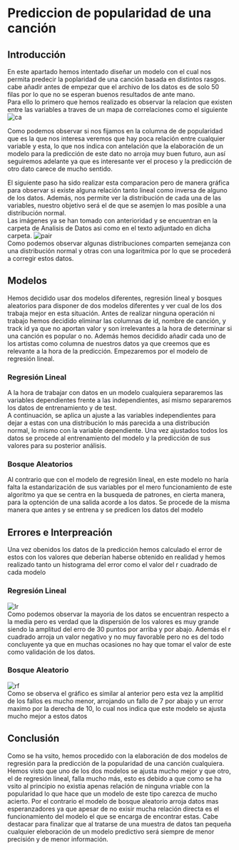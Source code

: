 # Prediccion de popularidad de una canción  
## Introducción
En este apartado hemos intentado diseñar un modelo con el cual nos permita predecir la poplaridad de una canción basada en distintos rasgos. cabe añadir antes de empezar que el archivo de los datos es de solo 50 filas por lo que no se esperan buenos resultados de ante mano.  
Para ello lo primero que hemos realizado es observar la relacion que existen entre las variables a traves de un mapa de correlaciones como el siguiente  
![ca](https://user-images.githubusercontent.com/91338053/163430861-acb5d4ee-54e9-4a1b-a25b-43073d82c82d.PNG)  

Como podemos observar si nos fijamos en la columna de de popularidad que es la que nos interesa veremos que hay poca relación entre cualquier variable y esta, lo que nos indica con antelación que la elaboración de un modelo para la predicción de este dato no arroja muy buen futuro, aun así seguiremos adelante ya que es interesante ver el proceso y la predicción de otro dato carece de mucho sentido.  

El siguiente paso ha sido realizar esta comparacion pero de manera gráfica para observar si existe alguna relación tanto lineal como inversa de alguno de los datos. Además, nos permite ver la distribución de cada una de las variables, nuestro objetivo será el de que se asemjen lo mas posible a una distribución normal.  
Las imágenes ya se han tomado con anterioridad y se encuentran en la carpeta de Analisis de Datos asi como en el texto adjuntado en dicha carpeta. 
![pair](https://user-images.githubusercontent.com/91338053/163430954-b0ec8341-7cd6-40ec-aa16-02c491f22692.PNG)  
Como podemos observar algunas distribuciones comparten semejanza con una distribución normal y otras con una logaritmica por lo que se procederá a corregir estos datos.

## Modelos
Hemos decidido usar dos modelos diferentes, regresión lineal y bosques aleatorios para disponer de dos modelos diferentes y ver cual de los dos trabaja mejor en esta situación. 
Antes de realizar ninguna operación ni trabajo hemos decidido eliminar las columnas de id, nombre de canción, y track id ya que no aportan valor y son irrelevantes a la hora de determinar si una canción es popular o no. Además hemos decidido añadir cada uno de los artistas como columna de nuestros datos ya que creemos que es relevante a la hora de la predicción.
Empezaremos por el modelo de regresión lineal.  

### Regresión Lineal
A la hora de trabajar con datos en un modelo cualquiera separaremos las variables dependientes frente a las independientes, así mismo separaremos los datos de entrenamiento y de test.  
A continuación, se aplica un ajuste a las variables independientes para dejar a estas con una distribución lo más parecida a una distribución normal, lo mismo con la variable dependiente.
Una vez ajustados todos los datos se procede al entrenamiento del modelo y la predicción de sus valores para su posterior análisis.

### Bosque Aleatorios
Al contrario que con el modelo de regresión lineal, en este modelo no haría falta la estandarización de sus variables por el mero funcionamiento de este algoritmo ya que se centra en la busqueda de patrones, en cierta manera, para la optención de una salida acorde a los datos. Se procede de la misma manera que antes y se entrena y se predicen los datos del modelo

## Errores e Interpreación
Una vez obenidos los datos de la predicción hemos calculado el error de estos con los valores que deberían haberse obtenido en realidad y hemos realizado tanto un histograma del error como el valor del r cuadrado de cada modelo
### Regresión Lineal 
![lr](https://user-images.githubusercontent.com/91338053/163430992-91a53cb4-0048-4a06-a927-cc5b7a722fb5.PNG)  
Como podemos observar la mayoria de los datos se encuentran respecto a la media pero es verdad que la dispersión de los valores es muy grande siendo la amplitud del erro de 30 puntos por arriba y por abajo. Además el r cuadrado arroja un valor negativo y no muy favorable pero no es del todo concluyente ya que en muchas ocasiones no hay que tomar el valor de este como validación de los datos.

### Bosque Aleatorio
![rf](https://user-images.githubusercontent.com/91338053/163431020-8f1dccf3-47be-4b00-bca6-b21ce26ce208.PNG)  
Como se observa el gráfico es similar al anterior pero esta vez la amplitid de los fallos es mucho menor, arrojando un fallo de 7 por abajo y un error maximo por la derecha de 10, lo cual nos indica que este modelo se ajusta mucho mejor a estos datos


## Conclusión
Como se ha vsito, hemos procedido con la elaboración de dos modelos de regresión para la predicción de la popularidad de una canción cualquiera. Hemos visto que uno de los dos modelos se ajusta mucho mejor y que otro, el de regresión lineal, falla mucho más, esto es debido a que como se ha vsito al principio no existia apenas relación de ninguna vriable con la popularidad lo que hace que un modelo de este tipo carezca de mucho acierto. Por el contrario el modelo de bosque aleatorio arroja datos mas esperanzadores ya que apesar de no exisir mucha relación directa es el funcionamiento del modelo el que se encarga de encontrar estas.
Cabe destacar para finalizar que al tratarse de una muestra de datos tan pequeña cualquier eleboración de un modelo predictivo será siempre de menor precisión y de menor información.
